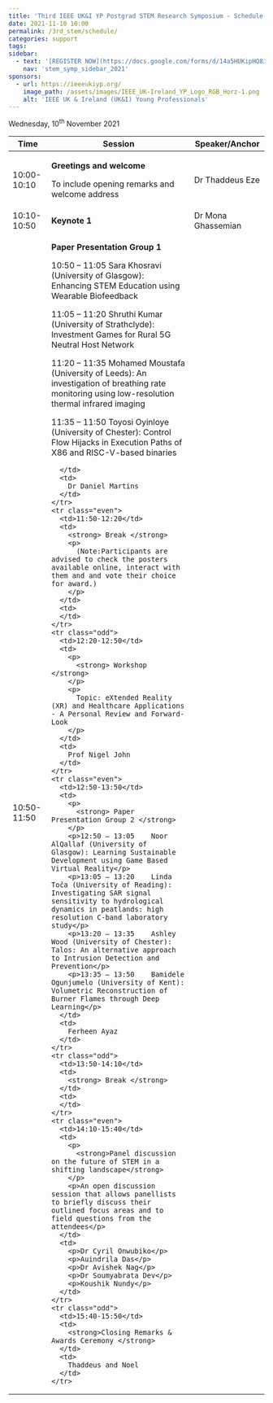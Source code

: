 ```yaml
---
title: 'Third IEEE UK&I YP Postgrad STEM Research Symposium - Schedule'
date: 2021-11-10 10:00
permalink: /3rd_stem/schedule/
categories: support
tags:
sidebar:
  - text: '[REGISTER NOW](https://docs.google.com/forms/d/14a5HUKipHQ8JKVHjiPbfj4F5vDLkF4p--VzIGqOMnRU/viewform){: .btn .btn--success}'
    nav: 'stem_symp_sidebar_2021'
sponsors:
  - url: https://ieeeukiyp.org/
    image_path: /assets/images/IEEE_UK-Ireland_YP_Logo_RGB_Horz-1.png
    alt: 'IEEE UK & Ireland (UK&I) Young Professionals'
---
```


Wednesday, 10<sup>th</sup> November 2021

<table>
  <thead>
    <tr class="header">
      <th>
        <strong>Time </strong>
      </th>
      <th>
        <strong>Session </strong>
      </th>
      <th>
        <strong>Speaker/Anchor </strong>
      </th>
    </tr>
  </thead>
  <tbody>
    <tr class="odd">
      <td>10:00-10:10</td>
      <td>
        <p>
          <strong> Greetings and welcome </strong>
        </p>
        <p>To include opening remarks and welcome address</p>
      </td>
      <td>
       Dr Thaddeus Eze
      </td>
    </tr>
    <tr class="even">
      <td>10:10-10:50</td>
      <td>
        <strong> Keynote 1 </strong>
      </td>
      <td>
        Dr Mona Ghassemian
      </td>
    </tr>
    <tr class="odd">
      <td>10:50-11:50</td>
      <td>
        <p>
          <strong> Paper Presentation Group 1 </strong>
        </p>
        <p>10:50 – 11:05	Sara Khosravi (University of Glasgow): Enhancing STEM Education using Wearable Biofeedback</p>
        <p>11:05 – 11:20	Shruthi Kumar (University of Strathclyde): Investment Games for Rural 5G Neutral Host Network</p>
        <p>11:20 – 11:35	Mohamed Moustafa (University of Leeds): An investigation of breathing rate monitoring using low-resolution thermal infrared imaging</p>
        <p>11:35 – 11:50	Toyosi Oyinloye (University of Chester): Control Flow Hijacks in Execution Paths of X86 and RISC-V-based binaries</p>

      </td>
      <td>
        Dr Daniel Martins
      </td>
    </tr>
    <tr class="even">
      <td>11:50-12:20</td>
      <td>
        <strong> Break </strong>
        <p>
          (Note:Participants are advised to check the posters available online, interact with them and and vote their choice for award.)
        </p>
      </td>
      <td>
      </td>
    </tr>
    <tr class="odd">
      <td>12:20-12:50</td>
      <td>
        <p>
          <strong> Workshop </strong>
        </p>
        <p>
          Topic: eXtended Reality (XR) and Healthcare Applications - A Personal Review and Forward-Look 
        </p>
      </td>
      <td>
        Prof Nigel John
      </td>
    </tr>
    <tr class="even">
      <td>12:50-13:50</td>
      <td>
        <p>
          <strong> Paper Presentation Group 2 </strong>
        </p>
        <p>12:50 – 13:05	Noor AlQallaf (University of Glasgow): Learning Sustainable Development using Game Based Virtual Reality</p>
        <p>13:05 – 13:20	Linda Toča (University of Reading): Investigating SAR signal sensitivity to hydrological dynamics in peatlands: high resolution C-band laboratory study</p>
        <p>13:20 – 13:35	Ashley Wood (University of Chester): Talos: An alternative approach to Intrusion Detection and Prevention</p>
        <p>13:35 – 13:50	Bamidele Ogunjumelo (University of Kent): Volumetric Reconstruction of Burner Flames through Deep Learning</p>
      </td>
      <td>
        Ferheen Ayaz
      </td>
    </tr>
    <tr class="odd">
      <td>13:50-14:10</td>
      <td>
        <strong> Break </strong>
      </td>
      <td>
      </td>
    </tr>
    <tr class="even">
      <td>14:10-15:40</td>
      <td>
        <p>
          <strong>Panel discussion on the future of STEM in a shifting landscape</strong>
        </p>
        <p>An open discussion session that allows panellists to briefly discuss their outlined focus areas and to field questions from the attendees</p>
      </td>
      <td>
        <p>Dr Cyril Onwubiko</p>
        <p>Auindrila Das</p>
        <p>Dr Avishek Nag</p>
        <p>Dr Soumyabrata Dev</p>
        <p>Koushik Nundy</p>
      </td>
    </tr>
    <tr class="odd">
      <td>15:40-15:50</td>
      <td>
        <strong>Closing Remarks & Awards Ceremony </strong>
      </td>
      <td>
        Thaddeus and Noel
      </td>
    </tr>
  </tbody>
</table>
